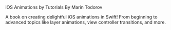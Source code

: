 iOS Animations by Tutorials
By Marin Todorov

A book on creating delightful iOS animations in Swift! From beginning to advanced topics like layer animations, view controller transitions, and more.
